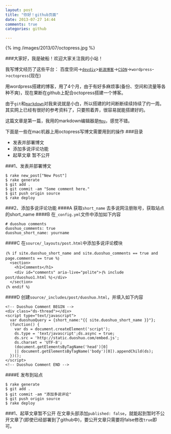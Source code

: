 ```yaml
---
layout: post
title: "你好！github页面"
date: 2013-07-27 14:44
comments: true
categories: github

---
```



{% img /images/2013/07/octopress.jpg %}

###大家好，我是破船！欢迎大家关注我的小站！

我写博文经历了这些平台：
百度空间->[`devdiv`](http://www.devdiv.com/home.php?mod=space&uid=12&do=blog&view=me&from=space)>[`新浪博客`](http://blog.sina.com.cn/beyondvincent)->[`CSDN`](http://blog.csdn.net/beyondvincent)->`wordpress`->`octopress`(现在)

<!--more-->

用wordpress搭建的博客，用了4个月，由于有好多麻烦事(备份、空间和流量等各种不爽)，现在果断在github上配合octopress搭建一个博客。

由于`git`和[`markdown`](http://en.wikipedia.org/wiki/Markdown)对我来说就是小白，所以搭建的时间断断续续持续了约一周。其实网上已经有很好的参考资料了，只要照着弄，很容易就能搭建好的。

这篇文章是第一篇，我用的markdown编辑器是[`Mou`](http://mouapp.com/)，感觉不错。


下面是一些在mac机器上用octopress写博文需要用到的操作
###目录

* 发表并部署博文
* 添加多说评论功能
* 起草文章 暂不公开



###1、发表并部署博文

```
$ rake new_post["New Post"]
$ rake generate
$ git add .
$ git commit -am "Some comment here." 
$ git push origin source
$ rake deploy
```

###2、添加多说评论功能
####A 获取`short_name`
去多说网注册账号，获取站点的short_name
####B 在`_config.yml`文件中添加如下内容

```
# duoshuo comments
duoshuo_comments: true
duoshuo_short_name: yourname
```
####C 在`source/_layouts/post.html`中添加多说评论模块

```
｛% if site.duoshuo_short_name and site.duoshuo_comments == true and page.comments == true %｝
  <section>
    <h1>Comments</h1>
    <div id="comments" aria-live="polite">｛% include post/duoshuo1.html %｝</div>
  </section>
｛% endif %｝
```
####D 创建`source/_includes/post/duoshuo.html`，并填入如下内容

```
<!-- Duoshuo Comment BEGIN -->
<div class="ds-thread"></div>
<script type="text/javascript">
  var duoshuoQuery = {short_name:"{{ site.duoshuo_short_name }}"};
  (function() {
    var ds = document.createElement('script');
    ds.type = 'text/javascript';ds.async = true;
    ds.src = 'http://static.duoshuo.com/embed.js';
    ds.charset = 'UTF-8';
    (document.getElementsByTagName('head')[0] 
    || document.getElementsByTagName('body')[0]).appendChild(ds);
  })();
</script>
<!-- Duoshuo Comment END -->
```
####E 发布到站点

```
$ rake generate
$ git add .
$ git commit -am "添加多说评论" 
$ git push origin source
$ rake deploy
```

###1、起草文章暂不公开
在文章头部添加`published: false`，就能起到暂时不公开文章了(即使已经部署到了github中)，要公开文章只需要将false修改`true`即可。

